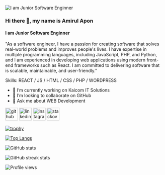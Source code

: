 ![I am Junior Software Enginner](https://scontent.fdac135-1.fna.fbcdn.net/v/t1.6435-9/46513834_1302594969880312_2452598996586201088_n.jpg?stp=dst-jpg_s960x960&_nc_cat=108&ccb=1-7&_nc_sid=e3f864&_nc_eui2=AeEvmFyuWYnP73D0pqceOdA-xg2cFZWLA4nGDZwVlYsDiQKU7MrVsRrpF_FhcvF1YGqjKUxIygC_hyx0n9ll-2r5&_nc_ohc=aXq2yErKDNUAX_N5wKY&_nc_ht=scontent.fdac135-1.fna&oh=00_AfDf7eAS813K0QY9ju67G_3xnHR47oLFHKsdhq55UGWqFg&oe=64783DA5)

### Hi there 👋, my name is Amirul Apon
#### I am Junior Software Enginner


"As a software engineer, I have a passion for creating software that solves real-world problems and improves people's lives. I have expertise in multiple programming languages, including JavaScript, PHP, and Python, and I am experienced in developing web applications using modern front-end frameworks such as React. I am committed to delivering software that is scalable, maintainable, and user-friendly."

Skills:  REACT / JS / HTML / CSS / PHP / WORDPRESS

- 🔭 I’m currently working on Kaicom IT Solutions 
- 👯 I’m looking to collaborate on GitHub 
- 💬 Ask me about WEB Development 


[<img src='https://cdn.jsdelivr.net/npm/simple-icons@3.0.1/icons/github.svg' alt='github' height='40'>](https://github.com/AmirulApon)  [<img src='https://cdn.jsdelivr.net/npm/simple-icons@3.0.1/icons/linkedin.svg' alt='linkedin' height='40'>](https://www.linkedin.com/in/amirulapon/)  [<img src='https://cdn.jsdelivr.net/npm/simple-icons@3.0.1/icons/instagram.svg' alt='instagram' height='40'>](https://www.instagram.com/amirulhassan_apon/)  [<img src='https://cdn.jsdelivr.net/npm/simple-icons@3.0.1/icons/stackoverflow.svg' alt='stackoverflow' height='40'>](https://stackoverflow.com/users/amirulapon)  

[![trophy](https://github-profile-trophy.vercel.app/?username=AmirulApon)](https://github.com/ryo-ma/github-profile-trophy)

[![Top Langs](https://github-readme-stats.vercel.app/api/top-langs/?username=AmirulApon)](https://github.com/anuraghazra/github-readme-stats)

![GitHub stats](https://github-readme-stats.vercel.app/api?username=AmirulApon&show_icons=true)  



![GitHub streak stats](https://streak-stats.demolab.com/?user=AmirulApon)  

![Profile views](https://gpvc.arturio.dev/AmirulApon)  
